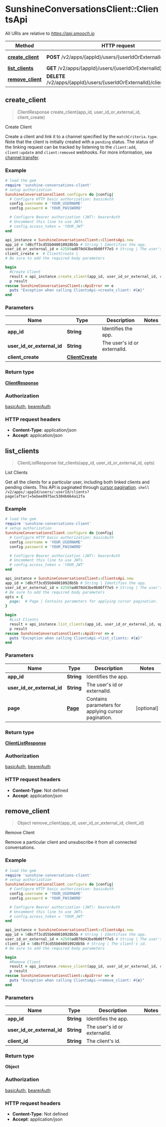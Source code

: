 # SunshineConversationsClient::ClientsApi

All URIs are relative to *https://api.smooch.io*

Method | HTTP request | Description
------------- | ------------- | -------------
[**create_client**](ClientsApi.md#create_client) | **POST** /v2/apps/{appId}/users/{userIdOrExternalId}/clients | Create Client
[**list_clients**](ClientsApi.md#list_clients) | **GET** /v2/apps/{appId}/users/{userIdOrExternalId}/clients | List Clients
[**remove_client**](ClientsApi.md#remove_client) | **DELETE** /v2/apps/{appId}/users/{userIdOrExternalId}/clients/{clientId} | Remove Client



## create_client

> ClientResponse create_client(app_id, user_id_or_external_id, client_create)

Create Client

Create a client and link it to a channel specified by the `matchCriteria.type`. Note that the client is initially created with a `pending` status. The status of the linking request can be tracked by listening to the `client:add`, `client:update` and `client:removed` webhooks. For more information, see [channel transfer](https://developer.zendesk.com/documentation/conversations/messaging-platform/programmable-conversations/channel-transfer/).

### Example

```ruby
# load the gem
require 'sunshine-conversations-client'
# setup authorization
SunshineConversationsClient.configure do |config|
  # Configure HTTP basic authorization: basicAuth
  config.username = 'YOUR_USERNAME'
  config.password = 'YOUR_PASSWORD'

  # Configure Bearer authorization (JWT): bearerAuth
  # Uncomment this line to use JWTs
  # config.access_token = 'YOUR_JWT'
end

api_instance = SunshineConversationsClient::ClientsApi.new
app_id = 5d8cff3cd55b040010928b5b # String | Identifies the app.
user_id_or_external_id = 42589ad070d43be9b00ff7e5 # String | The user's id or externalId.
client_create =  # ClientCreate | 
# Be sure to add the required body parameters

begin
  #Create Client
  result = api_instance.create_client(app_id, user_id_or_external_id, client_create)
  p result
rescue SunshineConversationsClient::ApiError => e
  puts "Exception when calling ClientsApi->create_client: #{e}"
end
```

### Parameters


Name | Type | Description  | Notes
------------- | ------------- | ------------- | -------------
 **app_id** | **String**| Identifies the app. | 
 **user_id_or_external_id** | **String**| The user&#39;s id or externalId. | 
 **client_create** | [**ClientCreate**](ClientCreate.md)|  | 

### Return type

[**ClientResponse**](ClientResponse.md)

### Authorization

[basicAuth](../README.md#basicAuth), [bearerAuth](../README.md#bearerAuth)

### HTTP request headers

- **Content-Type**: application/json
- **Accept**: application/json


## list_clients

> ClientListResponse list_clients(app_id, user_id_or_external_id, opts)

List Clients

Get all the clients for a particular user, including both linked clients and pending clients. This API is paginated through [cursor pagination](#section/Introduction/API-Pagination-and-Records-Limits).  ```shell /v2/apps/:appId/users/:userId/clients?page[after]=5ebee0975ac5304b664a12fa ``` 

### Example

```ruby
# load the gem
require 'sunshine-conversations-client'
# setup authorization
SunshineConversationsClient.configure do |config|
  # Configure HTTP basic authorization: basicAuth
  config.username = 'YOUR_USERNAME'
  config.password = 'YOUR_PASSWORD'

  # Configure Bearer authorization (JWT): bearerAuth
  # Uncomment this line to use JWTs
  # config.access_token = 'YOUR_JWT'
end

api_instance = SunshineConversationsClient::ClientsApi.new
app_id = 5d8cff3cd55b040010928b5b # String | Identifies the app.
user_id_or_external_id = 42589ad070d43be9b00ff7e5 # String | The user's id or externalId.
# Be sure to add the required body parameters
opts = {
  page:  # Page | Contains parameters for applying cursor pagination.
}

begin
  #List Clients
  result = api_instance.list_clients(app_id, user_id_or_external_id, opts)
  p result
rescue SunshineConversationsClient::ApiError => e
  puts "Exception when calling ClientsApi->list_clients: #{e}"
end
```

### Parameters


Name | Type | Description  | Notes
------------- | ------------- | ------------- | -------------
 **app_id** | **String**| Identifies the app. | 
 **user_id_or_external_id** | **String**| The user&#39;s id or externalId. | 
 **page** | [**Page**](.md)| Contains parameters for applying cursor pagination. | [optional] 

### Return type

[**ClientListResponse**](ClientListResponse.md)

### Authorization

[basicAuth](../README.md#basicAuth), [bearerAuth](../README.md#bearerAuth)

### HTTP request headers

- **Content-Type**: Not defined
- **Accept**: application/json


## remove_client

> Object remove_client(app_id, user_id_or_external_id, client_id)

Remove Client

Remove a particular client and unsubscribe it from all connected conversations.

### Example

```ruby
# load the gem
require 'sunshine-conversations-client'
# setup authorization
SunshineConversationsClient.configure do |config|
  # Configure HTTP basic authorization: basicAuth
  config.username = 'YOUR_USERNAME'
  config.password = 'YOUR_PASSWORD'

  # Configure Bearer authorization (JWT): bearerAuth
  # Uncomment this line to use JWTs
  # config.access_token = 'YOUR_JWT'
end

api_instance = SunshineConversationsClient::ClientsApi.new
app_id = 5d8cff3cd55b040010928b5b # String | Identifies the app.
user_id_or_external_id = 42589ad070d43be9b00ff7e5 # String | The user's id or externalId.
client_id = 5d8cff3cd55b040010928b5b # String | The client's id.
# Be sure to add the required body parameters

begin
  #Remove Client
  result = api_instance.remove_client(app_id, user_id_or_external_id, client_id)
  p result
rescue SunshineConversationsClient::ApiError => e
  puts "Exception when calling ClientsApi->remove_client: #{e}"
end
```

### Parameters


Name | Type | Description  | Notes
------------- | ------------- | ------------- | -------------
 **app_id** | **String**| Identifies the app. | 
 **user_id_or_external_id** | **String**| The user&#39;s id or externalId. | 
 **client_id** | **String**| The client&#39;s id. | 

### Return type

**Object**

### Authorization

[basicAuth](../README.md#basicAuth), [bearerAuth](../README.md#bearerAuth)

### HTTP request headers

- **Content-Type**: Not defined
- **Accept**: application/json

